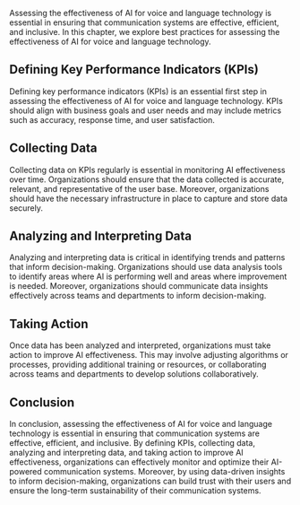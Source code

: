 

Assessing the effectiveness of AI for voice and language technology is essential in ensuring that communication systems are effective, efficient, and inclusive. In this chapter, we explore best practices for assessing the effectiveness of AI for voice and language technology.

Defining Key Performance Indicators (KPIs)
------------------------------------------

Defining key performance indicators (KPIs) is an essential first step in assessing the effectiveness of AI for voice and language technology. KPIs should align with business goals and user needs and may include metrics such as accuracy, response time, and user satisfaction.

Collecting Data
---------------

Collecting data on KPIs regularly is essential in monitoring AI effectiveness over time. Organizations should ensure that the data collected is accurate, relevant, and representative of the user base. Moreover, organizations should have the necessary infrastructure in place to capture and store data securely.

Analyzing and Interpreting Data
-------------------------------

Analyzing and interpreting data is critical in identifying trends and patterns that inform decision-making. Organizations should use data analysis tools to identify areas where AI is performing well and areas where improvement is needed. Moreover, organizations should communicate data insights effectively across teams and departments to inform decision-making.

Taking Action
-------------

Once data has been analyzed and interpreted, organizations must take action to improve AI effectiveness. This may involve adjusting algorithms or processes, providing additional training or resources, or collaborating across teams and departments to develop solutions collaboratively.

Conclusion
----------

In conclusion, assessing the effectiveness of AI for voice and language technology is essential in ensuring that communication systems are effective, efficient, and inclusive. By defining KPIs, collecting data, analyzing and interpreting data, and taking action to improve AI effectiveness, organizations can effectively monitor and optimize their AI-powered communication systems. Moreover, by using data-driven insights to inform decision-making, organizations can build trust with their users and ensure the long-term sustainability of their communication systems.
